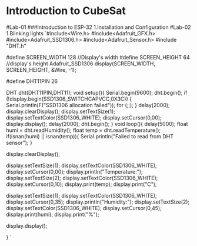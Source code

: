 # Introduction to CubeSat

#Lab-01
###Introduction to ESP-32
1.Installation and Configuration
#Lab-02
1.Blinking lights
`#include<Wire.h>
#include<Adafruit_GFX.h>
#include<Adafruit_SSD1306.h>
#include<Adafruit_Sensor.h>
#include "DHT.h"


#define SCREEN_WIDTH 128   //Display's width
#define SCREEN_HEIGHT 64   //display's height
Adafruit_SSD1306 display(SCREEN_WIDTH, SCREEN_HEIGHT, &Wire, -1);

#define DHT11PIN 26

DHT dht(DHT11PIN,DHT11);
void setup(){
   Serial.begin(9600);
   dht.begin();
  if (!display.begin(SSD1306_SWITCHCAPVCC,0X3C)) {
    Serial.println(F("SSD1306 allocation failed"));
    for (;;);
  }
  delay(2000);
  display.clearDisplay();
  display.setTextSize(1);
  display.setTextColor(SSD1306_WHITE);
  display.setCursor(0,00);
  display.display();
  delay(2000);
  dht.begin();
  }
  void loop(){
    delay(5000);
   float humi = dht.readHumidity();
   float temp = dht.readTemperature();
   if(isnan(humi) || isnan(temp)){
    Serial.println("Failed to read from DHT sensor");
   }

   display.clearDisplay();
   
  display.setTextSize(1);
  display.setTextColor(SSD1306_WHITE);
  display.setCursor(0,00);
  display.println("Temperature:");
  display.setTextSize(2);
  display.setTextColor(SSD1306_WHITE);
  display.setCursor(0,10);
  display.print(temp);
  display.print("C");

  
  display.setTextSize(1);
  display.setTextColor(SSD1306_WHITE);
  display.setCursor(0,35);
  display.println("Humidity:");
  display.setTextSize(2);
  display.setTextColor(SSD1306_WHITE);
  display.setCursor(0,45);
  display.print(humi);
  display.print("%");

  display.display();
  

  }
`
